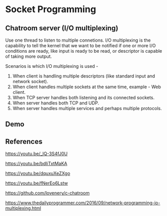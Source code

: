 # Socket Programming

## Chatroom server (I/O multiplexing)

Use one thread to listen to multiple connetions.
I/O multiplexing is the capability to tell the kernel that we want to be notified if one or more I/O conditions are ready, like input is ready to be read, or descriptor is capable of taking more output.

Scenarios is which I/O multiplexing is used -

1. When client is handling multiple descriptors (like standard input and network socket).
2. When client handles multiple sockets at the same time, example - Web client.
3. When TCP server handles both listening and its connected sockets.
4. When server handles both TCP and UDP.
5. When server handles multiple services and perhaps multiple protocols.

## Demo


## References

https://youtu.be/_lQ-3S4fJ0U

https://youtu.be/bdIiTxtMaKA

https://youtu.be/dquxuXeZXgo

https://youtu.be/fNerEo6Lstw

https://github.com/lovenery/c-chatroom

https://www.thedailyprogrammer.com/2016/09/network-programming-io-multiplexing.html
